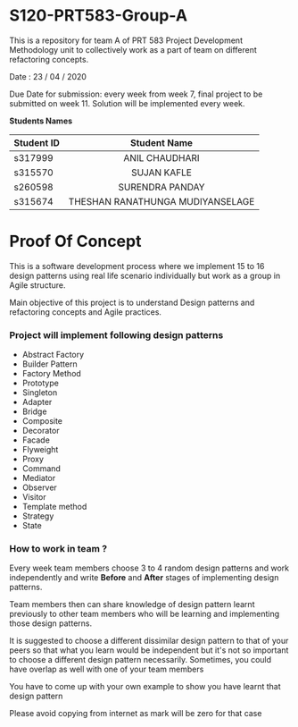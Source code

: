 # S120-PRT583-Group-A
This is a repository for team A of PRT 583 Project Development Methodology unit to collectively work as a part of team on different refactoring concepts. 

<p>Date : 23 / 04 / 2020 </p>
<p>Due Date for submission: every week from week 7, final project to be submitted on week 11. Solution will be implemented every week.</p>

<strong> Students Names </strong>

| Student ID     | Student Name | 
| :---        |    :----:   |   
|     s317999  |   ANIL CHAUDHARI     |
|   s315570 |     SUJAN	KAFLE    | 
| s260598 | SURENDRA PANDAY |
| s315674 | THESHAN RANATHUNGA MUDIYANSELAGE |

<h1>Proof Of Concept</h1>

<p>This is a software development process where we implement 15 to 16 design patterns using real life scenario individually but work as a group in Agile structure.</p>
<p>Main objective of this project is to understand Design patterns and refactoring concepts and Agile practices.</p>

<h3>Project will implement following design patterns</h3>
<ul>
  <li>Abstract Factory</li>
  <li>Builder Pattern</li>
  <li>Factory Method</li>
  <li>Prototype</li>
  <li>Singleton</li>
  <li>Adapter</li>
  <li>Bridge</li>
  <li>Composite</li>
  <li>Decorator</li>
  <li>Facade</li>
  <li>Flyweight</li>
  <li>Proxy</li>
  <li>Command</li>
  <li>Mediator</li>
  <li>Observer</li>
  <li>Visitor</li>
  <li>Template method</li>
  <li>Strategy</li>
  <li>State</li>
</ul>
<h3>How to work in team ?</h3>
<p>Every week team members choose 3 to 4 random design patterns and work independently and write <strong>Before</strong> and <strong>After</strong> stages of implementing design patterns.</p>
<p>Team members then can share knowledge of design pattern learnt previously to other team members who will be learning and implementing those design patterns.</p>
<p>It is suggested to choose a different dissimilar design pattern to that of your peers so that what you learn would be independent but it's not so important to choose a different design pattern necessarily. Sometimes, you could have overlap as well with one of your team members</p>
<p>You have to come up with your own example to show you have learnt that design pattern</p>
<p>Please avoid copying from internet as mark will be zero for that case</p>
